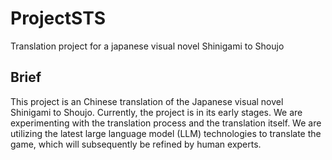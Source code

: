 # ProjectSTS

Translation project for a japanese visual novel Shinigami to Shoujo

## Brief

This project is an Chinese translation of the Japanese visual novel Shinigami to Shoujo. Currently, the project is in its early stages. We are experimenting with the translation process and the translation itself. We are utilizing the latest large language model (LLM) technologies to translate the game, which will subsequently be refined by human experts.
